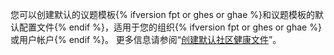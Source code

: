 您可以创建默认的议题模板{% ifversion fpt or ghes or ghae %}和议题模板的默认配置文件{% endif %}，适用于您的组织{% ifversion fpt or ghes or ghae %}或用户帐户{% endif %}。 更多信息请参阅“[创建默认社区健康文件](/communities/setting-up-your-project-for-healthy-contributions/creating-a-default-community-health-file)”。

